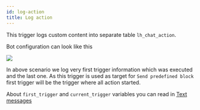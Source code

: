 ```yaml
---
id: log-action
title: Log action
---
```


This trigger logs custom content into separate table `lh_chat_action`.

Bot configuration can look like this

![](/img/bot/log-action.png)

In above scenario we log very first trigger information which was executed and the last one. As this trigger is used as target for `Send predefined block` first trigger will be the trigger where all action started.

About `first_trigger` and `current_trigger` variables you can read in [Text messages](bot/text.md)
